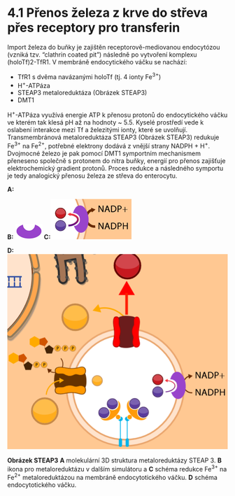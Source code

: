 # 4.1 Přenos železa z krve do střeva přes receptory pro transferin

Import železa do buňky je zajištěn receptorově-mediovanou endocytózou (vzniká tzv. “clathrin coated pit”) následně po vytvoření komplexu (holoTf)2-TfR1. V membráně endocytického váčku se nachází:

* TfR1 s dvěma navázanými holoTf (tj. 4 ionty Fe<sup>3+</sup>)
* H<sup>+</sup>-ATPáza
* STEAP3 metaloreduktáza (Obrázek STEAP3)
* DMT1

H<sup>+</sup>-ATPáza využívá energie ATP k přenosu protonů do endocytického váčku ve kterém tak klesá pH až na hodnoty ~ 5.5. Kyselé prostředí vede k oslabení interakce mezi Tf a železitými ionty, které se uvolňují. Transmembránová metaloreduktáza STEAP3 (Obrázek STEAP3) redukuje Fe<sup>3+</sup> na Fe<sup>2+</sup>, potřebné elektrony dodává z vnější strany NADPH + H<sup>+</sup>. Dvojmocné železo je pak pomocí DMT1 symportním mechanismem přeneseno společně s protonem do nitra buňky, energií pro přenos zajišťuje elektrochemický gradient protonů. Proces redukce a následného symportu je tedy analogický přenosu železa ze střeva do enterocytu.

<div class="w3-row">
<div class="w3-half">

**A:** <bdl-pdb-pdbe-molstar id="pdb2h35" molecule-id="2vns" hide-controls="true" height="500px"></bdl-pdb-pdbe-molstar>
</div>
<div class="w3-half w3-padding">

<b>B:</b> ![imgmetaloreduktaza](imgmetaloreduktaza.png)
**C:**![schemasteap3](schemasteap3.png)<br/>

**D:**
![schemaendocyt](schemaendocyt.png)

</div>
</div>

**Obrázek STEAP3** **A** molekulární 3D struktura metaloreduktázy STEAP 3.
**B** ikona pro metaloreduktázu v dalším simulátoru a
**C** schéma redukce Fe<sup>3+</sup> na Fe<sup>2+</sup> metaloreduktázou na membráně endocytotického váčku.
**D** schéma endocytotického váčku.
